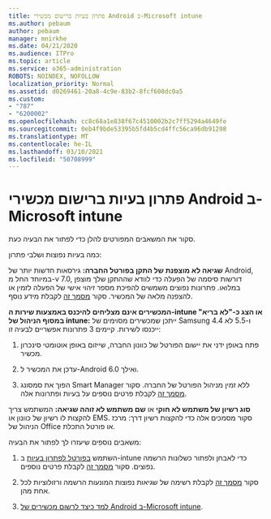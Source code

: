 ```yaml
---
title: פתרון בעיות ברישום מכשירי Android ב-Microsoft intune
ms.author: pebaum
author: pebaum
manager: mnirkhe
ms.date: 04/21/2020
ms.audience: ITPro
ms.topic: article
ms.service: o365-administration
ROBOTS: NOINDEX, NOFOLLOW
localization_priority: Normal
ms.assetid: d0269461-20a8-4c9e-83b2-8fcf608dc0a5
ms.custom:
- "787"
- "6200002"
ms.openlocfilehash: cc8c68a1e838f67c4510002b2c7ff5294a4649fe
ms.sourcegitcommit: 0eb4f9bde53395b5fd4b5cd4ffc56ca96db91298
ms.translationtype: MT
ms.contentlocale: he-IL
ms.lasthandoff: 03/10/2021
ms.locfileid: "50708999"
---
```

# <a name="troubleshoot-issues-with-enrolling-android-devices-in-microsoft-intune"></a>פתרון בעיות ברישום מכשירי Android ב-Microsoft intune

סקור את המשאבים המפורטים להלן כדי לפתור את הבעיה כעת.
  
כמה בעיות נפוצות ושלבי פתרון:
  
 **שגיאה לא מוצפנת של התקן בפורטל החברה:** גירסאות חדשות יותר של Android, במיוחד החל מ-v 7.0, דורשות סיסמה של הפעלה כדי לוודא שההתקן שלך מוצפן במלואו. פתרונות נפוצים משמשים להפיכת מספר זיהוי אישי של הפעלה לזמין או להצפנה מלאה של המכשיר. סקור [מסמך זה](https://docs.microsoft.com/intune-user-help/your-device-appears-encrypted-but-cp-says-otherwise-android) לקבלת מידע נוסף.
  
 **המכשירים אינם מצליחים להיכנס באמצעות שירות ה-intune או הצג כ-"לא בריא" במסוף הניהול של intune:** ייתכן שמכשירים מסוימים של Samsung 4.4 ו-5.5 לא ייכנסו לשירות. קיימים 3 פתרונות אפשריים לבעיה זו:
  
1. פתח באופן ידני את יישום הפורטל של כוונון החברה, שייזום באופן אוטומטי סינכרון מכשיר.

2. עדכן את המכשיר ל-Android 6.0 ואילך.

3. הפוך את סמסונג Smart Manager ללא זמין מניהול הפורטל של החברה. סקור [מסמך זה](https://docs.microsoft.com/troubleshoot/mem/intune/troubleshoot-device-enrollment-in-intune#devices-fail-to-check-in-with-the-intune-service-and-display-as-unhealthy-in-the-intune-admin-console) לקבלת פרטים נוספים על בעיות ופתרונות אלה.

 **סוג רשיון של משתמש לא חוקי** או **שם משתמש לא זוהה שגיאה:** המשתמש צריך להקצות לו רשיון של כוונון או EMS. סקור מסמכים אלה כדי להקצות רשיון דרך: מרכז הניהול של Office או פורטל התכלת.
  
משאבים נוספים שיעזרו לך לפתור את הבעיה:
  
1. השתמש [בפורטל לפתרון בעיות](https://devicemanagement.microsoft.com/#blade/Microsoft_Intune_DeviceSettings/TroubleshootBlade) ב-intune כדי לאבחן ולפתור כשלונות הרשמה נפוצים. סקור [מסמך זה](https://docs.microsoft.com/intune/help-desk-operators) לקבלת פרטים נוספים.

2. סקור [מסמך זה](https://docs.microsoft.com/troubleshoot/mem/intune/troubleshoot-device-enrollment-in-intune) לקבלת רשימה של שגיאות נפוצות המונעות הרשמה ורזולוציות לכל אחת מהן.

3. [למד כיצד לרשום מכשירים של Android ב-Microsoft intune](https://docs.microsoft.com/intune/android-enroll).
